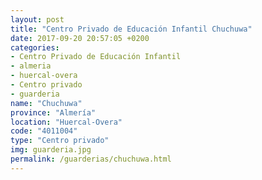 ```yaml
---
layout: post
title: "Centro Privado de Educación Infantil Chuchuwa"
date: 2017-09-20 20:57:05 +0200
categories:
- Centro Privado de Educación Infantil
- almeria
- huercal-overa
- Centro privado
- guarderia
name: "Chuchuwa"
province: "Almería"
location: "Huercal-Overa"
code: "4011004"
type: "Centro privado"
img: guarderia.jpg
permalink: /guarderias/chuchuwa.html
---
```

